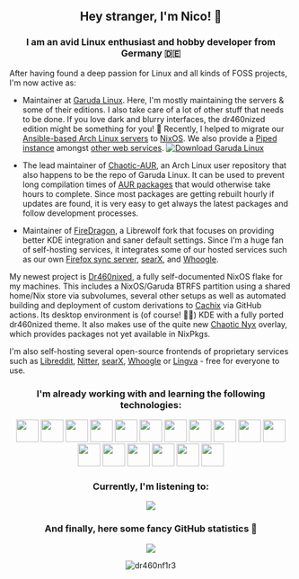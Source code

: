 <h2 align="center">Hey stranger, I'm Nico! 👋</h2>
<h3 align="center">I am an avid Linux enthusiast and hobby developer from Germany 🇩🇪</h3>

After having found a deep passion for Linux and all kinds of FOSS projects, I'm now active as:

- Maintainer at [Garuda Linux](https://garudalinux.org). Here, I'm mostly maintaining the servers & some of their editions. I also take care of a lot of other stuff that needs to be done. If you love dark and blurry interfaces, the dr460nized edition might be something for you! 🐉 Recently, I helped to migrate our [Ansible-based Arch Linux servers](https://github.com/garuda-linux/infrastructure) to [NixOS](https://github.com/garuda-linux/infrastructure-nix). We also provide a [Piped instance](https://piped.garudalinux.org) amongst [other web services](https://start.garudalinux.org).
  [![Download Garuda Linux](https://img.shields.io/sourceforge/dt/garuda-linux.svg)](https://sourceforge.net/projects/garuda-linux/files/latest/download)

- The lead maintainer of [Chaotic-AUR](https://chaotic.cx), an Arch Linux user repository that also happens to be the repo of Garuda Linux. It can be used to prevent long compilation times of [AUR packages](https://aur.archlinux.org) that would otherwise take hours to complete. Since most packages are getting rebuilt hourly if updates are found, it is very easy to get always the latest packages and follow development processes.

- Maintainer of [FireDragon](https://github.com/dr460nf1r3/firedragon-browser), a Librewolf fork that focuses on providing better KDE integration and saner default settings. Since I'm a huge fan of self-hosting services, it integrates some of our hosted services such as our own [Firefox sync server](https://ffsync.garudalinux.org), [searX](https://searx.garudalinux.org), and [Whoogle](https://search.garudalinux.org).

My newest project is [Dr460nixed](https://github.com/dr460nf1r3/device-configurations), a fully self-documented NixOS flake for my machines. This includes a NixOS/Garuda BTRFS partition using a shared home/Nix store via subvolumes, several other setups as well as automated building and deployment of custom derivations to [Cachix](https://cachix.org/) via GitHub actions. Its desktop environment is (of course! 🧙🏻) KDE with a fully ported dr460nized theme. It also makes use of the quite new [Chaotic Nyx](https://github.com/chaotic-cx/nyx) overlay, which provides packages not yet available in NixPkgs. 

I'm also self-hosting several open-source frontends of proprietary services such as [Libreddit](https://reddit.dr460nf1r3.org), [Nitter](https://twitter.dr460nf1r3.org), [searX](https://searx.dr460nf1r3.org), [Whoogle](https://search.dr460nf1r3.org) or [Lingva](https://translate.dr460nf1r3.org) - free for everyone to use.

<h3 align="center">I'm already working with and learning the following technologies:</h3>
<p align="center">
  <img src="https://cdn.jsdelivr.net/gh/devicons/devicon/icons/android/android-plain-wordmark.svg" width="40"/> <img src="https://upload.wikimedia.org/wikipedia/commons/5/5b/Antu_distributor-logo-archlinux.svg" width="40"/> <img src="https://cdn.jsdelivr.net/gh/devicons/devicon/icons/ansible/ansible-plain-wordmark.svg" width="40"/> <img src="https://cdn.jsdelivr.net/gh/devicons/devicon/icons/bash/bash-original.svg" width="40"/> <img src="https://cdn.jsdelivr.net/gh/devicons/devicon/icons/docker/docker-plain-wordmark.svg" width="40"/> <img src="https://cdn.jsdelivr.net/gh/devicons/devicon/icons/gentoo/gentoo-plain-wordmark.svg" width="40"/> <img src="https://cdn.jsdelivr.net/gh/devicons/devicon/icons/github/github-original-wordmark.svg" width="40"/> <img src="https://cdn.jsdelivr.net/gh/devicons/devicon/icons/gitlab/gitlab-original-wordmark.svg" width="40"/> <img src="https://cdn.jsdelivr.net/gh/devicons/devicon/icons/hugo/hugo-original.svg" width="40"/> <img src="https://cdn.jsdelivr.net/gh/devicons/devicon/icons/pycharm/pycharm-original.svg" width="40"/> <img src="https://cdn.jsdelivr.net/gh/devicons/devicon/icons/vscode/vscode-original.svg" width="40"/> <img src="https://cdn.jsdelivr.net/gh/devicons/devicon/icons/linux/linux-original.svg" width="40"/> <img src="https://cdn.jsdelivr.net/gh/devicons/devicon/icons/markdown/markdown-original.svg" width="40" /> <img src="https://cdn.jsdelivr.net/gh/devicons/devicon/icons/nginx/nginx-original.svg" width="40"/> <img src="https://cdn.jsdelivr.net/gh/devicons/devicon/icons/debian/debian-plain-wordmark.svg" width="40"/> <img src="https://cdn.jsdelivr.net/gh/devicons/devicon/icons/nixos/nixos-original.svg" width="40"/> <img src="https://cdn.jsdelivr.net/gh/devicons/devicon/icons/python/python-original.svg" width="40"/>
</p>

<h3 align="center">Currently, I'm listening to:</h3>
<p align="center"> <img src=https://spotify-github-profile.vercel.app/api/view?uid=1132640999&cover_image=true&theme=novatorem&show_offline=false&background_color=241f31&bar_color=613583&bar_color_cover=true </p>

<h3 align="center">And finally, here some fancy GitHub statistics 💫</h3>
<p align="center"> <img src=https://github-profile-trophy.vercel.app/?username=dr460nf1r3&theme=dracula&row=1) </p>
<p align="center"> <img src="https://komarev.com/ghpvc/?username=dr460nf1r3&label=Profile%20views&color=0e75b6&style=flat" alt="dr460nf1r3" /> </p>
